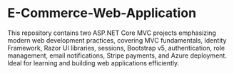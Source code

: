# E-Commerce-Web-Application
 This repository contains two ASP.NET Core MVC projects emphasizing modern web development practices, covering MVC fundamentals, Identity Framework, Razor UI libraries, sessions, Bootstrap v5, authentication, role management, email notifications, Stripe payments, and Azure deployment. Ideal for learning and building web applications efficiently.
